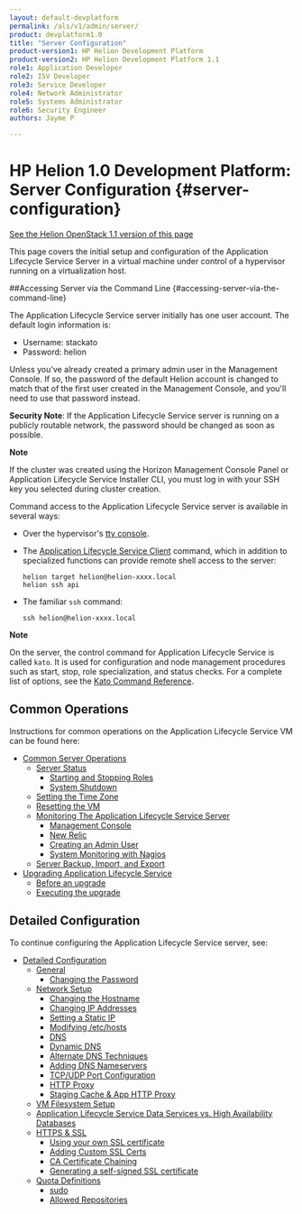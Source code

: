```yaml
---
layout: default-devplatform
permalink: /als/v1/admin/server/
product: devplatform1.0
title: "Server Configuration"
product-version1: HP Helion Development Platform
product-version2: HP Helion Development Platform 1.1
role1: Application Developer
role2: ISV Developer 
role3: Service Developer
role4: Network Administrator
role5: Systems Administrator 
role6: Security Engineer
authors: Jayme P

---
```

<!--PUBLISHED-->

# HP Helion 1.0 Development Platform: Server Configuration {#server-configuration}
[See the Helion OpenStack 1.1 version of this page](/helion/devplatform/1.1/als/admin/server/)

This page covers the initial setup and configuration of the Application Lifecycle Service
Server in a virtual machine under control of a hypervisor running on a
virtualization host.

##Accessing Server via the Command Line {#accessing-server-via-the-command-line}

The Application Lifecycle Service server initially has one user account. The default login information is:

* Username: stackato
* Password: helion

Unless you've already created a primary admin user in the Management Console. If so, the password of the default Helion account is changed to match that of the first user created in the Management Console, and you'll need to use that password instead. 

**Security Note**: If the Application Lifecycle Service server is running on a publicly routable network, the password should be changed as soon as possible.

**Note**

 If the cluster was created using the Horizon Management Console Panel or Application Lifecycle Service Installer CLI, you must log in with your SSH key you selected during cluster creation.

Command access to the Application Lifecycle Service server is available in several ways:

-   Over the hypervisor's [tty console](/als/v1/user/reference/glossary/#term-tty-console).

-   The [Application Lifecycle Service Client](/als/v1/user/reference/client-ref/#command-ref-client) command, which in addition to specialized functions can provide remote shell access to the server:

        helion target helion@helion-xxxx.local
        helion ssh api

-   The familiar `ssh` command:

        ssh helion@helion-xxxx.local

**Note**
<!-- For ssh access on Windows, we recommend [MSYS](http://sourceforge.net/apps/trac/mingw-w64/wiki/MSYS).-->

On the server, the control command for Application Lifecycle Service is called
`kato`. It is used for configuration and node
management procedures such as start, stop, role specialization, and
status checks. For a complete list of options, see the [Kato Command Reference](/als/v1/admin/reference/kato-ref/).

Common Operations[](#common-operations "Permalink to this headline")
---------------------------------------------------------------------

Instructions for common operations on the Application Lifecycle Service VM can be found here:

-   [Common Server Operations](/als/v1/admin/server/operations/)
    -   [Server Status](/als/v1/admin/server/operations/#server-status)
        -   [Starting and Stopping
            Roles](/als/v1/admin/server/operations/#starting-and-stopping-roles)
        -   [System Shutdown](/als/v1/admin/server/operations/#system-shutdown)
    -   [Setting the Time Zone](/als/v1/admin/server/operations/#setting-the-time-zone)
    -   [Resetting the VM](/als/v1/admin/server/operations/#resetting-the-vm)
    -   [Monitoring The Application Lifecycle Service
        Server](/als/v1/admin/server/operations/#monitoring-the-helion-server)
        -   [Management Console](/als/v1/admin/server/operations/#management-console)
        -   [New Relic](/als/v1/admin/server/operations/#new-relic)
        -   [Creating an Admin User](/als/v1/admin/server/operations/#creating-an-admin-user)
        -   [System Monitoring with Nagios](/als/v1/admin/server/operations/#system-monitoring-with-nagios)
    -   [Server Backup, Import, and Export](/als/v1/admin/server/operations/#server-backup-import-and-export)
-   [Upgrading Application Lifecycle Service](/als/v1/admin/server/upgrade/)
    -   [Before an upgrade](/als/v1/admin/server/upgrade/#before-an-upgrade)
    -   [Executing the upgrade](/als/v1/admin/server/upgrade/#executing-the-upgrade)

Detailed Configuration[](#detailed-configuration "Permalink to this headline")
-------------------------------------------------------------------------------

To continue configuring the Application Lifecycle Service server, see:

-   [Detailed Configuration](/als/v1/admin/server/configuration/)
    -   [General](/als/v1/admin/server/configuration/#general)
        -   [Changing the Password](/als/v1/admin/server/configuration/#changing-the-password)
    -   [Network Setup](/als/v1/admin/server/configuration/#network-setup)
        -   [Changing the
            Hostname](/als/v1/admin/server/configuration/#changing-the-hostname)
        -   [Changing IP
            Addresses](/als/v1/admin/server/configuration/#changing-ip-addresses)
        -   [Setting a Static
            IP](/als/v1/admin/server/configuration/#setting-a-static-ip)
        -   [Modifying
            /etc/hosts](/als/v1/admin/server/configuration/#modifying-etc-hosts)
        -   [DNS](/als/v1/admin/server/configuration/#dns)
        -   [Dynamic DNS](/als/v1/admin/server/configuration/#dynamic-dns)
        -   [Alternate DNS
            Techniques](/als/v1/admin/server/configuration/#alternate-dns-techniques)
        -   [Adding DNS
            Nameservers](/als/v1/admin/server/configuration/#adding-dns-nameservers)
        -   [TCP/UDP Port
            Configuration](/als/v1/admin/server/configuration/#tcp-udp-port-configuration)
        -   [HTTP Proxy](/als/v1/admin/server/configuration/#http-proxy)
        -   [Staging Cache & App HTTP
            Proxy](/als/v1/admin/server/configuration/#staging-cache-app-http-proxy)
    -   [VM Filesystem Setup](/als/v1/admin/server/configuration/#vm-filesystem-setup)
    -   [Application Lifecycle Service Data Services vs. High Availability
        Databases](/als/v1/admin/server/configuration/#helion-data-services-vs-high-availability-databases)
    -   [HTTPS & SSL](/als/v1/admin/server/configuration/#https-ssl)
        -   [Using your own SSL
            certificate](/als/v1/admin/server/configuration/#using-your-own-ssl-certificate)
        -   [Adding Custom SSL Certs](/als/v1/admin/server/configuration/#adding-custom-ssl-certs-sni)
        -   [CA Certificate
            Chaining](/als/v1/admin/server/configuration/#ca-certificate-chaining)
        -   [Generating a self-signed SSL
            certificate](/als/v1/admin/server/configuration/#generating-a-self-signed-ssl-certificate)
    -   [Quota Definitions](/als/v1/admin/server/configuration/#quota-definitions)
        -   [sudo](/als/v1/admin/server/configuration/#sudo)
        -   [Allowed
            Repositories](/als/v1/admin/server/configuration/#allowed-repositories)
